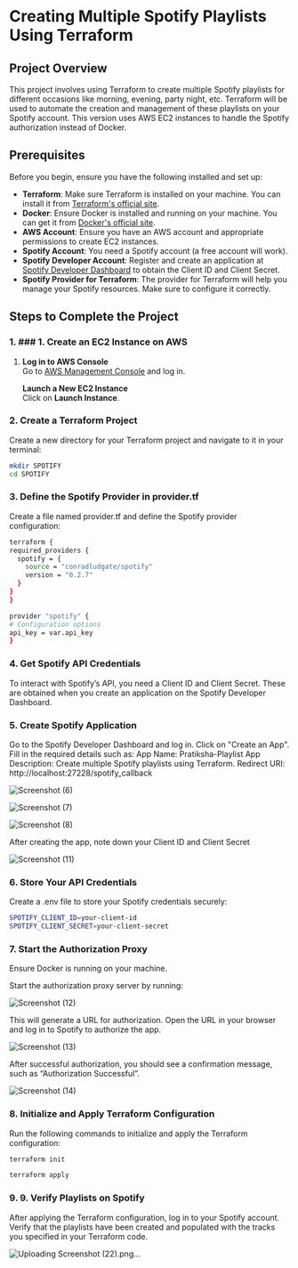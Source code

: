 # Creating Multiple Spotify Playlists Using Terraform

## Project Overview
This project involves using Terraform to create multiple Spotify playlists for different occasions like morning, evening, party night, etc. Terraform will be used to automate the creation and management of these playlists on your Spotify account. This version uses AWS EC2 instances to handle the Spotify authorization instead of Docker.

## Prerequisites
Before you begin, ensure you have the following installed and set up:

- **Terraform**: Make sure Terraform is installed on your machine. You can install it from [Terraform's official site](https://www.terraform.io/downloads).
- **Docker**: Ensure Docker is installed and running on your machine. You can get it from [Docker's official site](https://www.docker.com/get-started).
- **AWS Account**: Ensure you have an AWS account and appropriate permissions to create EC2 instances.
- **Spotify Account**: You need a Spotify account (a free account will work).
- **Spotify Developer Account**: Register and create an application at [Spotify Developer Dashboard](https://developer.spotify.com/dashboard/applications) to obtain the Client ID and Client Secret.
- **Spotify Provider for Terraform**: The provider for Terraform will help you manage your Spotify resources. Make sure to configure it correctly.

## Steps to Complete the Project

### 1. ### 1. Create an EC2 Instance on AWS
1. **Log in to AWS Console**  
   Go to [AWS Management Console](https://aws.amazon.com/console/) and log in.
   
   **Launch a New EC2 Instance**  
   Click on **Launch Instance**.

### 2. Create a Terraform Project
Create a new directory for your Terraform project and navigate to it in your terminal:
  ```bash
  mkdir SPOTIFY
  cd SPOTIFY
```
### 3. Define the Spotify Provider in provider.tf
Create a file named provider.tf and define the Spotify provider configuration:
  ```bash
terraform {
  required_providers {
    spotify = {
      source = "conradludgate/spotify"
      version = "0.2.7"
    }
  }
}

provider "spotify" {
  # Configuration options
  api_key = var.api_key
}
  ```

### 4. Get Spotify API Credentials
To interact with Spotify’s API, you need a Client ID and Client Secret. These are obtained when you create an application on the Spotify Developer Dashboard.

### 5. Create Spotify Application
Go to the Spotify Developer Dashboard and log in.
Click on "Create an App".
Fill in the required details such as:
App Name: Pratiksha-Playlist
App Description: Create multiple Spotify playlists using Terraform.
Redirect URI: http://localhost:27228/spotify_callback

![Screenshot (6)](https://github.com/user-attachments/assets/cd39a813-d0a0-4e2d-93c9-211279afda4d)

![Screenshot (7)](https://github.com/user-attachments/assets/d938dd7a-b6d9-4ad7-945b-fd76f8f05a1c)

![Screenshot (8)](https://github.com/user-attachments/assets/544ed269-8645-4ce1-8865-9e639732b8e1)

After creating the app, note down your Client ID and Client Secret

![Screenshot (11)](https://github.com/user-attachments/assets/fd050caa-b7d1-4682-8a9c-1bf9582da285)


### 6. Store Your API Credentials
Create a .env file to store your Spotify credentials securely:
```bash
SPOTIFY_CLIENT_ID=your-client-id
SPOTIFY_CLIENT_SECRET=your-client-secret
 ```

### 7. Start the Authorization Proxy
Ensure Docker is running on your machine.

Start the authorization proxy server by running:

![Screenshot (12)](https://github.com/user-attachments/assets/0fd020da-071b-407d-8600-0d0f1e0a2d2a)

This will generate a URL for authorization. Open the URL in your browser and log in to Spotify to authorize the app.

![Screenshot (13)](https://github.com/user-attachments/assets/b17c9524-db08-476b-a5a7-d8850ff9d39e)


After successful authorization, you should see a confirmation message, such as “Authorization Successful”.

![Screenshot (14)](https://github.com/user-attachments/assets/57d3ad7a-d570-4e8d-9b5a-74936c3cb87d)

### 8. Initialize and Apply Terraform Configuration
Run the following commands to initialize and apply the Terraform configuration:
``` bash
terraform init
```
``` bash
terraform apply
```


### 9. 9. Verify Playlists on Spotify
After applying the Terraform configuration, log in to your Spotify account.
Verify that the playlists have been created and populated with the tracks you specified in your Terraform code.

![Uploading Screenshot (22).png…]()






